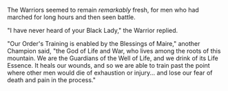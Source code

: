 The Warriors seemed to remain *remarkably* fresh, for men who had marched for long hours and then seen battle.

"I have never heard of your Black Lady," the Warrior replied.

"Our Order's Training is enabled by the Blessings of Maire," another Champion said, "the God of Life and War, who lives among the roots of this mountain. We are the Guardians of the Well of Life, and we drink of its Life Essence. It heals our wounds, and so we are able to train past the point where other men would die of exhaustion or injury... and lose our fear of death and pain in the process."